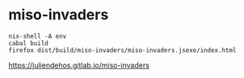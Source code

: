 # miso-invaders

```
nix-shell -A env
cabal build
firefox dist/build/miso-invaders/miso-invaders.jsexe/index.html
```

https://juliendehos.gitlab.io/miso-invaders


